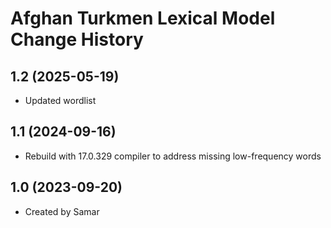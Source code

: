 Afghan Turkmen Lexical Model Change History
====================

1.2 (2025-05-19)
----------------
* Updated wordlist

1.1 (2024-09-16)
----------------
* Rebuild with 17.0.329 compiler to address missing low-frequency words

1.0 (2023-09-20)
----------------
* Created by Samar
